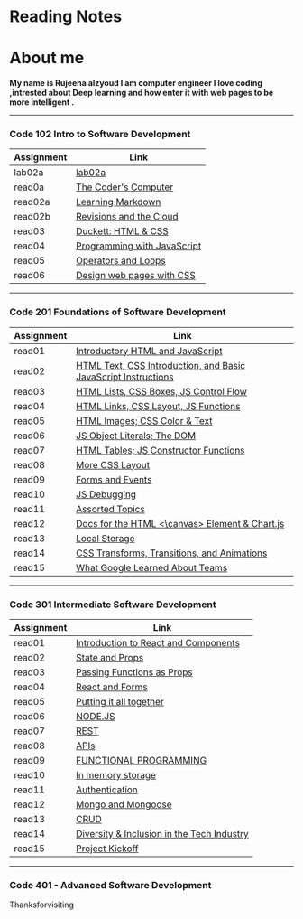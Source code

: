# Reading Notes
# About me
 __My name is Rujeena alzyoud  I am computer engineer I love coding ,intrested about Deep learning and how enter it with web pages to be more intelligent .__

----------------------------------------------------------------------------------------------------------------


### Code 102 Intro to Software Development


| Assignment   |  Link                 |
| -----------  | -----------           |
|lab02a        |  [lab02a](102/lab02a.md)  |
| read0a       |[The Coder's Computer](102/read0a.md)    |
| read02a      |  [Learning Markdown](102/read02a.md)|
| read02b      | [Revisions and the Cloud](102/read02b.md) |
| read03       |  [Duckett: HTML & CSS](102/read03.md)  |
| read04       |  [Programming with JavaScript](102/read04.md)  |
| read05       |  [Operators and Loops](102/read05.md)  |
| read06       |  [Design web pages with CSS](102/read06.md)  |


---------------------------------------------------------------------------------------------------------------------


### Code 201 Foundations of Software Development

| Assignment   |  Link                    |
| -----------  | -----------              |
|read01        | [Introductory HTML and JavaScript](201/read01.md)  |
|read02        | [HTML Text, CSS Introduction, and Basic JavaScript Instructions](201/read02.md)  |
|read03        | [HTML Lists, CSS Boxes, JS Control Flow](201/read03.md)  |
|read04        | [HTML Links, CSS Layout, JS Functions](201/read04.md)  |
|read05        | [HTML Images; CSS Color & Text](201/read05.md)  |
|read06        | [JS Object Literals; The DOM](201/read06.md)  |
|read07        | [HTML Tables; JS Constructor Functions](201/read07.md)  |
|read08        | [More CSS Layout](201/read08.md)  |
|read09        | [Forms and Events](201/read09.md)  |
|read10        | [JS Debugging](201/read10.md)|
|read11        | [Assorted Topics](201/read11.md)|
|read12        | [Docs for the HTML <\canvas> Element & Chart.js](201/read12.md)|
|read13        | [Local Storage](201/read13.md)|
|read14        | [CSS Transforms, Transitions, and Animations](201/read14.md)|
|read15        | [What Google Learned About Teams](201/read15.md) |
---------------------------------------------------------------------------------------------------------------------


### Code 301 Intermediate Software Development

| Assignment   |  Link                    |
| -----------  | -----------              |
|read01        | [Introduction to React and Components](301/read01.md)  |
|read02        | [State and Props](301/read02.md)  |
|read03        | [Passing Functions as Props](301/read03.md)  |
|read04        | [React and Forms](301/read04.md)  |
|read05        | [Putting it all together](301/read05.md)  |
|read06        | [NODE.JS](301/read06.md)  |
|read07        | [REST](301/read07.md)  |
|read08        | [APIs](301/read08.md)  |
|read09        | [FUNCTIONAL PROGRAMMING](301/read09.md)  |
|read10        | [In memory storage](301/read10.md)|
|read11        | [Authentication](301/read11.md)|
|read12        | [Mongo and Mongoose](301/read12.md)|
|read13        | [CRUD](301/read13.md)|
|read14        | [Diversity & Inclusion in the Tech Industry](301/read14.md)|
|read15        | [Project Kickoff](301/read15.md) |


---------------------------------------------------------------------------------------------------------------------
### Code 401 - Advanced Software Development

~~Thanksforvisiting~~

